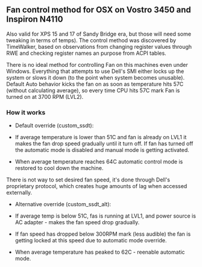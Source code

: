              
## Fan control method for OSX on Vostro 3450 and Inspiron N4110

Also valid for XPS 15 and 17 of Sandy Bridge era, but those will need some tweaking in terms of temps). The control method was discovered by TimeWalker, based on observations from changing register values through RWE and checking register names an purpose from ACPI tables.

There is no ideal method for controlling Fan on this machines even under Windows. Everything that attempts to use Dell's SMI either locks up the system or slows it down (to the point when system becomes unusable). Default Auto behavior kicks the fan on as soon as temperature hits 57C (without calculating average), so every time CPU hits 57C mark Fan is turned on at 3700 RPM (LVL2).

### How it works
* Default override (custom_ssdt):
- If average temperature is lower than 51C and fan is already on LVL1 it makes the fan drop speed gradually until it turn off. If fan has turned off the automatic mode is disabled and manual mode is getting activated.

- When average temperature reaches 64C automatic control mode is restored to cool down the machine.


There is not way to set desired fan speed, it's done through Dell's proprietary protocol, which creates huge amounts of lag when accessed externally.

* Alternative override (custom_ssdt_alt):
- If average temp is below 51C, fas is running at LVL1, and power source is AC adapter - makes the fan speed drop gradually.

- If fan speed has dropped below 300RPM mark (less audible) the fan is getting locked at this speed due to automatic mode override.

- When average temperature has peaked to 62C - reenable automatic mode.

